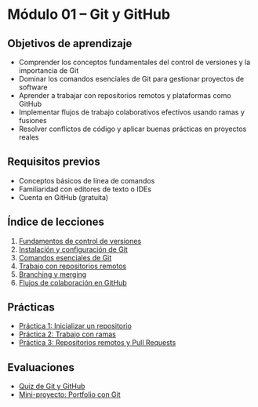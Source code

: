 # Módulo 01 – Git y GitHub

## Objetivos de aprendizaje

- Comprender los conceptos fundamentales del control de versiones y la importancia de Git
- Dominar los comandos esenciales de Git para gestionar proyectos de software
- Aprender a trabajar con repositorios remotos y plataformas como GitHub
- Implementar flujos de trabajo colaborativos efectivos usando ramas y fusiones
- Resolver conflictos de código y aplicar buenas prácticas en proyectos reales

## Requisitos previos

- Conceptos básicos de línea de comandos
- Familiaridad con editores de texto o IDEs
- Cuenta en GitHub (gratuita)

## Índice de lecciones

1. [Fundamentos de control de versiones](./Contenido/1.1-fundamentos.md)
2. [Instalación y configuración de Git](./Contenido/1.2-instalacion-configuracion.md)
3. [Comandos esenciales de Git](./Contenido/1.3-comandos-esenciales.md)
4. [Trabajo con repositorios remotos](./Contenido/1.4-trabajo-remoto.md)
5. [Branching y merging](./Contenido/1.5-branching-merging.md)
6. [Flujos de colaboración en GitHub](./Contenido/1.6-flujo-colaboracion.md)

## Prácticas

- [Práctica 1: Inicializar un repositorio](./Practicas/practica-1-inicializar-repo.md)
- [Práctica 2: Trabajo con ramas](./Practicas/practica-2-branching.md)
- [Práctica 3: Repositorios remotos y Pull Requests](./Practicas/practica-3-push-pr.md)

## Evaluaciones

- [Quiz de Git y GitHub](./Evaluaciones/quiz.md)
- [Mini-proyecto: Portfolio con Git](./Evaluaciones/mini-proyecto.md) 